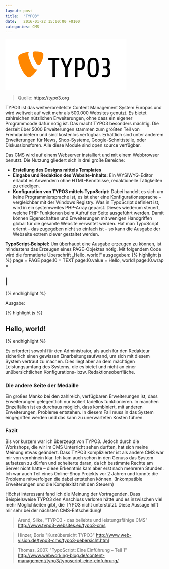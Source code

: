 ```yaml
---
layout: post
title:  "TYPO3"
date:   2016-01-22 15:00:00 +0100
categories: CMS
---
```

![TYPO3](/assets/typo3.png)

> Quelle: https://typo3.org

TYPO3 ist das weitverbreitetste Content Management System Europas und wird weltweit auf weit mehr als 500.000 Websites genutzt. Es bietet zahlreichen nützlichen Erweiterungen, ohne dass ein eigener Programmcode dafür nötig ist. Das macht TYPO3 besonders mächtig.
Die derzeit über 5000 Erweiterungen stammen zum größten Teil von Fremdanbietern und sind kostenlos verfügbar. Erhältlich sind unter anderem Erweiterungen für News, Shop-Systeme, Google-Schnittstelle, oder Diskussionsforen. Alle diese Module sind open source verfügbar.

Das CMS wird auf einem Webserver installiert und mit einem Webbrowser benutzt. Die Nutzung gliedert sich in drei große Bereiche:

- **Erstellung des Designs mittels Templates**
- **Eingabe und Redaktion des Website-Inhalts:** Ein WYSIWYG-Editor erlaubt es Anwendern ohne HTML-Kenntnisse, redaktionelle Tätigkeiten zu erledigen.
- **Konfiguration von TYPO3 mittels TypoScript:** Dabei handelt es sich um keine Programmiersprache ist, es ist eher eine Konfigurationssprache – vergleichbar mit der Windows Registry. Was in TypoScript definiert ist, wird in ein systemweites PHP-Array geparst. Dieses wiederum steuert, welche PHP-Funktionen beim Aufruf der Seite ausgeführt werden. Damit können Eigenschaften und Erweiterungen mit wenigen Handgriffen global für die gesamte Website verwaltet werden.
Hat man TypoScript erlernt – das zugegeben nicht so einfach ist – so kann die Ausgabe der Webseite extrem clever gestaltet werden.

**TypoScript-Beispiel:** Um überhaupt eine Ausgabe erzeugen zu können, ist mindestens das Erzeugen eines PAGE-Objektes nötig. Mit folgendem Code wird die formatierte Überschrift „Hello, world!“ ausgegeben:
{% highlight js %}
page = PAGE
page.10 = TEXT
page.10.value = Hello, world!
page.10.wrap = <h2>|</h2>
{% endhighlight %}

Ausgabe:

{% highlight js %}
<h2>Hello, world!</h2>
{% endhighlight %}

Es erfordert sowohl für den Administrator, als auch für den Redakteur sicherlich einen gewissen Einarbeitungsaufwand, um sich mit diesem System vertraut zu machen. Dies liegt aber an dem mächtigen Leistungsumfang des Systems, die es bietet und nicht an einer unübersichtlichen Konfigurations- bzw. Redaktionsoberfläche.


### Die andere Seite der Medaille
Ein großes Manko bei den zahlreich, verfügbaren Erweiterungen ist, dass Erweiterungen gelegentlich nur isoliert tadellos funktionieren. In manchen Einzelfällen ist es durchaus möglich, dass kombiniert, mit anderen Erweiterungen, Probleme entstehen. In diesem Fall muss in das System eingegriffen werden und das kann zu unerwarteten Kosten führen.


### Fazit
Bis vor kurzem war ich überzeugt von TYPO3. Jedoch durch die Workshops, die wir im CMS Unterricht sehen durften, hat sich meine Meinung etwas geändert.
Dass TYPO3 komplizierter ist als andere CMS war mir von vornhinein klar. Ich kam auch schon in den Genuss das System aufsetzen zu dürfen und scheiterte daran, da ich bestimmte Rechte am Server nicht hatte – diese Erkenntnis kam aber erst nach mehreren Stunden.
Ich war auch Teil eines Online-Shop Projekts vor 2 Jahren und konnte die Probleme mitverfolgen die dabei entstehen können. (Inkompatible Erweiterungen und die Komplexität mit den Steuern)

Höchst interessant fand ich die Meinung der Vortragenden. Dass Beispielsweise TYPO3 den Anschluss verloren hätte und es inzwischen viel mehr Möglichkeiten gibt, die TYPO3 nicht unterstützt.
Diese Aussage hilft mir sehr bei der nächsten CMS-Entscheidung!



> Arend, Silke, "TYPO3 - das beliebte und leistungsfähige CMS" http://www.typo3-websites.eu/typo3-cms

> Hinzer, Boris "Kurzübersicht TYPO3" http://www.web-vision.de/typo3-cms/typo3-uebersicht.html

> Thomas, 2007. "TypoScript: Eine Einführung – Teil 1" http://www.webworking-blog.de/content-management/typo3/typoscript-eine-einfuhrung/